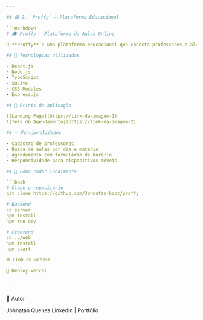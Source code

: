 ```yaml
---

## 🟩 2. `Proffy` – Plataforma Educacional

```markdown
# 🎓 Proffy - Plataforma de Aulas Online

O **Proffy** é uma plataforma educacional que conecta professores e alunos, permitindo o agendamento de aulas de forma prática. Criado durante a NLW (Next Level Week) da Rocketseat.

## 🧰 Tecnologias utilizadas

- React.js
- Node.js
- TypeScript
- SQLite
- CSS Modules
- Express.js

## 📸 Prints da aplicação

![Landing Page](https://link-da-imagem-1)
![Tela de Agendamento](https://link-da-imagem-2)

## ✨ Funcionalidades

- Cadastro de professores
- Busca de aulas por dia e matéria
- Agendamento com formulário de horário
- Responsividade para dispositivos móveis

## 🚀 Como rodar localmente

```bash
# Clone o repositório
git clone https://github.com/Johnatan-boot/proffy

# Backend
cd server
npm install
npm run dev

# Frontend
cd ../web
npm install
npm start

🌐 Link de acesso

🔗 Deploy Vercel


---
```


👤 Autor

Johnatan Quenes
LinkedIn | Portfólio

